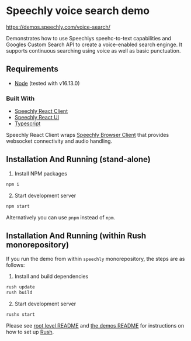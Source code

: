 # Speechly voice search demo

https://demos.speechly.com/voice-search/

Demonstrates how to use Speechlys speehc-to-text capabilities and Googles Custom Search API to create a voice-enabled search enginge. It supports continuous searching using voice as well as basic punctuation.

## Requirements

* [Node](https://nodejs.org/) (tested with v16.13.0)

### Built With

* [Speechly React Client](https://www.npmjs.com/package/@speechly/react-client)
* [Speechly React UI](https://www.npmjs.com/package/@speechly/react-ui)
* [Typescript](https://www.typescriptlang.org/)

Speechly React Client wraps [Speechly Browser Client](https://www.npmjs.com/package/@speechly/react-voice-forms/browser-client) that provides websocket connectivity and audio handling.

## Installation And Running (stand-alone)

1. Install NPM packages

```bash
npm i
```

2. Start development server

```bash
npm start
```

Alternatively you can use `pnpm` instead of `npm`.

## Installation And Running (within Rush monorepository)

If you run the demo from within `speechly` monorepository, the steps are as follows:

1. Install and build dependencies

```bash
rush update
rush build
```

2. Start development server

```bash
rushx start
```

Please see [root level README](../../README.md#how-to-use-this-repository) and [the demos README](../README.md)
for instructions on how to set up [Rush](https://rushjs.io/).
